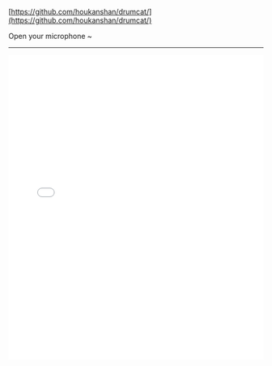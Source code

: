 [https://github.com/houkanshan/drumcat/](https://github.com/houkanshan/drumcat/)

<style>
  .github-iframe {
    width: 100%;
    border: none;
  }
</style>

Open your microphone ~

----

<iframe class="github-iframe" height="600px"
  style="width:100%;border:none;"
  src="//houkanshan.com/drumcat/">
fuck the jekyll template, hehe...
</iframe>

